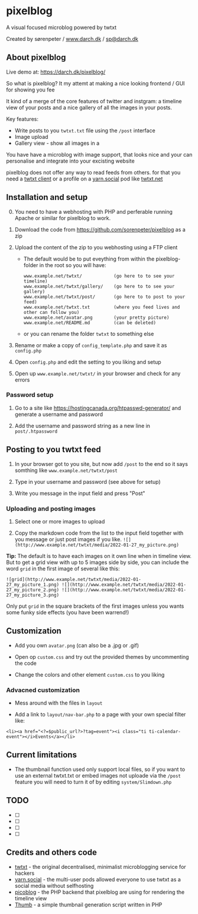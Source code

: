 # pixelblog
A visual focused microblog powered by twtxt

Created by sørenpeter / www.darch.dk / sp@darch.dk 

## About pixelblog

Live demo at: https://darch.dk/pixelblog/

So what is pixelblog? It my attemt at making a nice looking frontend / GUI for showing you fee

It kind of a merge of the core features of twitter and instgram: a timeline view of your posts and a nice gallery of all the images in your posts.

Key features:
* Write posts to you `twtxt.txt` file using the `/post` interface
* Image upload
* Gallery view - show all images in a 

You have have a microblog with image support, that looks nice and your can personalise and integrate into your excisting website

pixelblog does not offer any way to read feeds from others. for that you need a [twtxt client](https://yarn.social#manually) or a profile on a [yarn.social](https://yarn.social) pod like [twtxt.net](https://twtxt.net/)


## Installation and setup

0. You need to have a webhosting with PHP and perferable running Apache or similar for pixelblog to work.

1. Download the code from https://github.com/sorenpeter/pixelblog as a zip

2. Upload the content of the zip to you webhosting using a FTP client
	- The default would be to put eveything from within the pixelblog-folder in the root so you will have:

		```
		www.example.net/twtxt/            (go here to to see your timeline)
		www.example.net/twtxt/gallery/    (go here to to see your gallery)
		www.example.net/twtxt/post/       (go here to to post to your feed)
		www.example.net/twtxt.txt         (where you feed lives and other can follow you)
		www.example.net/avatar.png        (your pretty picture)
		www.example.net/README.md         (can be deleted)
		```
	- or you can rename the folder `twtxt` to something else

3. Rename or make a copy of `config_template.php` and save it as `config.php`

4. Open `config.php` and edit the setting to you liking and setup

5. Open up `www.example.net/twtxt/` in your browser and check for any errors


### Password setup

1. Go to a site like https://hostingcanada.org/htpasswd-generator/ and generate a username and password

2. Add the username and password string as a new line in `post/.htpassword`


## Posting to you twtxt feed

1. In your browser got to you site, but now add `/post` to the end so it says somthing like `www.example.net/twtxt/post`

2. Type in your username and password (see above for setup)

3. Write you message in the input field and press "Post"

### Uploading and posting images

1. Select one or more images to upload

2. Copy the markdown code from the list to the input field together with you message or just post images if you like.
	`![](http://www.example.net/twtxt/media/2022-01-27_my_picture.png)`

__Tip:__ The default is to have each images on it own line when in timeline view. But to get a grid view with up to 5 images side by side, you can include the word `grid` in the first image of several like this:

```![grid](http://www.example.net/twtxt/media/2022-01-27_my_picture_1.png) ![](http://www.example.net/twtxt/media/2022-01-27_my_picture_2.png) ![](http://www.example.net/twtxt/media/2022-01-27_my_picture_3.png)```

Only put `grid` in the square brackets of the first images unless you wants some funky side effects (you have been warrend!)


## Customization

* Add you own `avatar.png` (can also be a .jpg or .gif)

* Open op `custom.css` and try out the provided themes by uncommenting the code

* Change the colors and other element `custom.css` to you liking

### Advacned customization

* Mess around with the files in `layout`
	
* Add a link to `layout/nav-bar.php` to a page with your own special filter like:

`<li><a href="<?=$public_url?>?tag=event"><i class="ti ti-calendar-event"></i>Events</a></li>`

##  Current limitations

* The thumbnail function used only support local files, so if you want to use an external twtxt.txt or embed images not uploade via the `/post` feature you will need to turn it of by editing `system/Slimdown.php`


## TODO

* [ ] 
* [ ] 
* [ ] 
* [ ] 

## Credits and others code 

* [twtxt](https://twtxt.readthedocs.io) - the original decentralised, minimalist microblogging service for hackers
* [yarn.social](https://yarn.social/) - the multi-user pods allowed everyone to use twtxt as a social media without selfhosting
* [picoblog](https://0xff.nu/picoblog) - the PHP backend that pixelblog are using for rendering the timeline view
* [Thumb](https://github.com/jamiebicknell/Thumb) - a simple thumbnail generation script written in PHP




